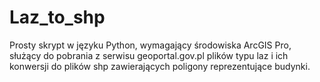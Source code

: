 # Laz_to_shp

Prosty skrypt w języku Python, wymagający środowiska ArcGIS Pro, służący do pobrania z serwisu geoportal.gov.pl plików typu laz i ich konwersji do plików shp zawierających poligony reprezentujące budynki.
